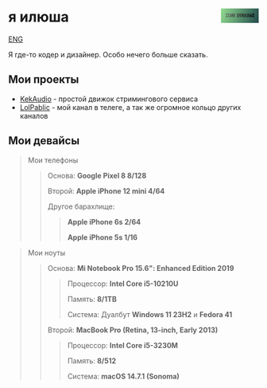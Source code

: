 # <img align="right" src="/kektriscover.png" alt="Ilya Kektris" title="kektris" width="15%">я илюша
[ENG](https://kektris.github.io/)

Я где-то кодер и дизайнер. Особо нечего больше сказать.
## Мои проекты
- [KekAudio](https://github.com/kektris/kekaudio) - простой движок стримингового сервиса
- [LolPablic](https://t.me/lolpablic) - мой канал в телеге, а так же огромное кольцо других каналов
## Мои девайсы

> Мои телефоны
>> Основа: **Google Pixel 8 8/128**
>> 
>> Второй: **Apple iPhone 12 mini 4/64**
>>
>> Другое барахлище:
>>> **Apple iPhone 6s 2/64**
>>> 
>>> **Apple iPhone 5s 1/16**

> Мои ноуты
>> Основа: **Mi Notebook Pro 15.6": Enhanced Edition 2019**
>>> Процессор: **Intel Core i5-10210U**
>>>
>>> Память: **8/1TB**
>>> 
>>> Система: Дуалбут **Windows 11 23H2** и **Fedora 41**
>>>
>>
>> Второй: **MacBook Pro (Retina, 13-inch, Early 2013)**
>>> Процессор: **Intel Core i5-3230M**
>>>
>>> Память: **8/512**
>>>
>>> Система: **macOS 14.7.1 (Sonoma)**
